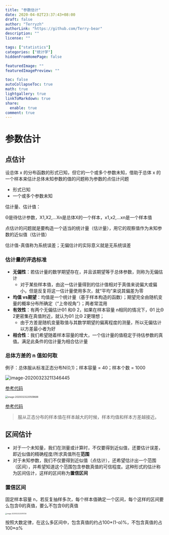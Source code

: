 ```yaml
---
title: "参数估计"
date: 2020-04-02T23:37:43+08:00
draft: false
author: "Terryzh"
authorLink: "https://github.com/Terry-bear"
description: ""
license: ""

tags: ["statistics"]
categories: ["统计学"]
hiddenFromHomePage: false

featuredImage: ""
featuredImagePreview: ""

toc: false
autoCollapseToc: true
math: true
lightgallery: true
linkToMarkdown: true
share:
  enable: true
comment: true
---
```

# 参数估计

## 点估计

设总体 x 的分布函数的形式已知，但它的一个或多个参数未知，借助于总体 x 的一个样本来估计总体未知参数的值的问题称为参数的点估计问题

- 形式已知
- 一个或多个参数未知



估计量、估计值：

Θ是待估计参数，X1,X2,…Xn是总体X的一个样本，x1,x2,…xn是一个样本值

点估计的问题就是要构造一个适当的统计量（估计量），用它的观察值作为未知参数的近似值（估计值）

估计值-真值称为系统误差；无偏估计的实际意义就是无系统误差

### 估计量的评选标准

- **无偏性**：若估计量的数学期望存在，并且该期望等于总体参数，则称为无偏估计
  - 对于某些样本值，由这一估计量得到的估计值相对于真值来说偏大或偏小，但是反复将这一估计量使用多次，就“平均”来说其偏差为零
- **均值 vs期望**：均值是一个统计量（基于样本构造的函数）；期望完全由随机变量的概率分布所确定（“上帝视角”）；两者常混用
- **有效性**：有两个无偏估计Θ1 和Θ 2，如果在样本容量 n相同的情况下，Θ1 比Θ 2更密集在真值附近，就认为Θ1 比Θ 2更理想；
  - 由于方差是随机变量取值与其数学期望的偏离程度的测量，所以无偏估计以方差最小者为好
- **相合性**：我们希望随着样本容量的增大，一个估计量的值稳定于待估参数的真值。满足此条件的估计量为相合估计量

### 总体方差的 n 值如何取

例子：总体服从标准正态分布N(0,1)；样本容量 = 40；样本个数 = 1000

![image-20200323211346445](http://img.elixir-zh.cn/uPic/image-20200323211346445.png)

[参考代码](https://github.com/Terry-bear/algorithm-100/blob/master/statistics/main_unbias.py)



<img src="http://img.elixir-zh.cn/uPic/image-20200323220509688.png" alt="image-20200323220509688" style="zoom:50%;" />

[参考代码](https://github.com/Terry-bear/algorithm-100/blob/master/statistics/main_consistency.py)



> 服从正态分布的样本值在样本越大的时候，样本均值和样本方差越接近。



## 区间估计

- 对于一个未知量，我们在测量或计算时，不仅要得到近似值，还要估计误差，即近似值的精确程度/所求真值所在**范围**
- 对于未知参数，我们不仅要得到近似值（点估计），还希望估计出一个范围（区间），并希望知道这个范围包含参数真值的可信程度。这种形式的估计称为区间估计，这样的区间称为**置信区间**

### 置信区间

固定样本容量 n，若反复抽样多次，每个样本值确定一个区间，每个这样的区间要么包含Θ的真值，要么不包含Θ的真值

<img src="http://img.elixir-zh.cn/uPic/image-20200323225015138.png" alt="image-20200323225015138" style="zoom: 33%;" />

按照大数定律，在这么多区间中，包含真值的约占100\*(1-α)%，不包含真值的占 100\*α%
